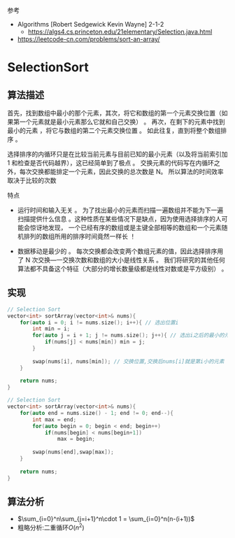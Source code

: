 参考

- Algorithms [Robert Sedgewick Kevin Wayne] 2-1-2
  - https://algs4.cs.princeton.edu/21elementary/Selection.java.html
- https://leetcode-cn.com/problems/sort-an-array/

# SelectionSort

## 算法描述

首先，找到数组中最小的那个元素，其次，将它和数组的第一个元素交换位置（如果第一个元素就是最小元素那么它就和自己交换） 。 再次，在剩下的元素中找到最小的元素 ，将它与数组的第二个元素交换位置 。 如此往复，直到将整个数组排序 。  

选择排序的内循环只是在比较当前元素与目前已知的最小元素（以及将当前索引加 1 和检查是否代码越界），这已经简单到了极点 。 交换元素的代码写在内循环之外，每次交换都能排定一个元素，因此交换的总次数是 N。 所以算法的时间效率取决于比较的次数   

特点

- 运行时间和输入无关 。 
  为了找出最小的元素而扫描一遍数组并不能为下一遍扫描提供什么信息 。这种性质在某些情况下是缺点，因为使用选择排序的人可能会惊讶地发现， 一个已经有序的数组或是主键全部相等的数组和一个元素随机排列的数组所用的排序时间竟然一样长 ！ 

- 数据移动是最少的 。
  每次交换都会改变两个数组元素的值，因此选择排序用了 N 次交换—一交换次数和数组的大小是线性关系 。 我们将研究的其他任何算法都不具备这个特征（大部分的增长数量级都是线性对数或是平方级别） 。

## 实现

```C++
// Selection Sort
vector<int> sortArray(vector<int>& nums){
    for(auto i = 0; i != nums.size(); i++){ // 选出位置i
        int min = i;
        for(auto j = i + 1; j != nums.size(); j++){ // 选出i之后的最小的元素
	    	if(nums[j] < nums[min]) min = j;
        }
        
        swap(nums[i], nums[min]); // 交换位置,交换后nums[i]就是第i小的元素
    }
    
    return nums;
}
```

```C++
// Selection Sort
vector<int> sortArray(vector<int>& nums){
	for(auto end = nums.size() - 1; end != 0; end--){
        int max = end;
        for(auto begin = 0; begin < end; begin++)
            if(nums[begin] < nums[begin+1])
            	max = begin;
        
        swap(nums[end],swap[max]);
    }
    
    return nums;
}
```



## 算法分析

- $\sum_{i=0}^n\sum_{j=i+1}^n\cdot 1 = \sum_{i=0}^n(n-(i+1))$
- 粗略分析:二重循环$O(n^2)$

